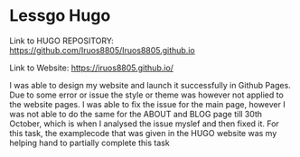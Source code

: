 # Lessgo Hugo

Link to HUGO REPOSITORY: https://github.com/Iruos8805/Iruos8805.github.io


Link to Website: https://iruos8805.github.io/

I was able to design my website and launch it successfully in Github Pages. Due to some error or issue the style or theme was however not applied to the website pages. 
I was able to fix the issue for the main page, however I was not able to do the same for the ABOUT and BLOG page till 30th October, which is when I analysed the issue myslef and then fixed it.
For this task, the examplecode that was given in the HUGO website was my helping hand to partially complete this task
